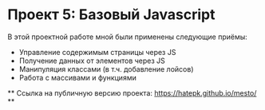 # Проект 5: Базовый Javascript
В этой проектной работе мной были применены следующие приёмы: 
* Управление содержимым страницы через JS
* Получение данных от элементов через JS
* Манипуляция классами (в т.ч. добавление лойсов)
* Работа с массивами и функциями

** Ссылка на публичную версию проекта: https://hatepk.github.io/mesto/ **


